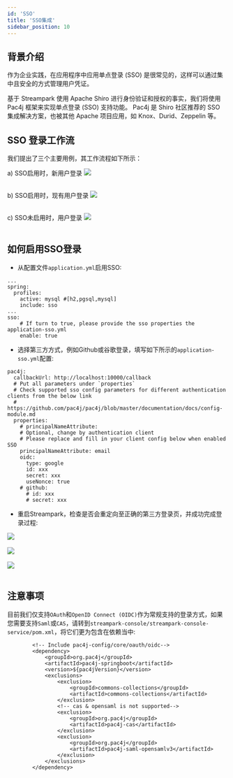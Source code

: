 ```yaml
---
id: 'SSO'
title: 'SSO集成'
sidebar_position: 10
---
```


## 背景介绍
作为企业实践，在应用程序中应用单点登录 (SSO) 是很常见的，这样可以通过集中且安全的方式管理用户凭证。

基于 Streampark 使用 Apache Shiro 进行身份验证和授权的事实，我们将使用 Pac4j 框架来实现单点登录 (SSO) 支持功能。 Pac4j 是 Shiro 社区推荐的 SSO 集成解决方案，也被其他 Apache 项目应用，如 Knox、Durid、Zeppelin 等。


## SSO 登录工作流
我们提出了三个主要用例，其工作流程如下所示：

a) SSO启用时，新用户登录
<img src="/doc/image/sso/new-user-login-process.png"/><br></br>

b) SSO启用时，现有用户登录
<img src="/doc/image/sso/existing-user-login-process.png"/><br></br>

c) SSO未启用时，用户登录
<img src="/doc/image/sso/user-login-sso-not-enabled.png"/><br></br>

## 如何启用SSO登录
- 从配置文件`application.yml`启用SSO:
```
...
spring:
  profiles:
    active: mysql #[h2,pgsql,mysql]
    include: sso
...
sso:
    # If turn to true, please provide the sso properties the application-sso.yml
    enable: true
```

- 选择第三方方式，例如Github或谷歌登录，填写如下所示的`application-sso.yml`配置:
```
pac4j:
  callbackUrl: http://localhost:10000/callback
  # Put all parameters under `properties`
  # Check supported sso config parameters for different authentication clients from the below link
  # https://github.com/pac4j/pac4j/blob/master/documentation/docs/config-module.md
  properties:
    # principalNameAttribute:
    # Optional, change by authentication client
    # Please replace and fill in your client config below when enabled SSO
    principalNameAttribute: email
    oidc:
      type: google
      id: xxx
      secret: xxx
      useNonce: true
    # github:
      # id: xxx
      # secret: xxx
```

- 重启Streampark，检查是否会重定向至正确的第三方登录页，并成功完成登录过程:

<img src="/doc/image/sso/github-login.png"/><br></br>
<img src="/doc/image/sso/google-login.png"/><br></br>
<img src="/doc/image/sso/login-success-redirect.png"/><br></br>

## 注意事项
目前我们仅支持`OAuth`和`OpenID Connect (OIDC)`作为常规支持的登录方式，如果您需要支持`Saml`或`CAS`，请转到`streampark-console/streampark-console-service/pom.xml`，将它们更为包含在依赖当中:
```
        <!-- Include pac4j-config/core/oauth/oidc-->
        <dependency>
            <groupId>org.pac4j</groupId>
            <artifactId>pac4j-springboot</artifactId>
            <version>${pac4jVersion}</version>
            <exclusions>
                <exclusion>
                    <groupId>commons-collections</groupId>
                    <artifactId>commons-collections</artifactId>
                </exclusion>
                <!-- cas & opensaml is not supported-->
                <exclusion>
                    <groupId>org.pac4j</groupId>
                    <artifactId>pac4j-cas</artifactId>
                </exclusion>
                <exclusion>
                    <groupId>org.pac4j</groupId>
                    <artifactId>pac4j-saml-opensamlv3</artifactId>
                </exclusion>
            </exclusions>
        </dependency>
```